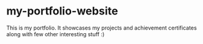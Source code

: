 # my-portfolio-website
This is my portfolio. It showcases my projects and achievement certificates along with few other interesting stuff :)
